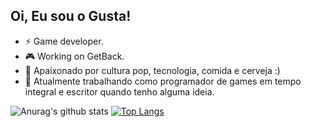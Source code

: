 

<!--
### Hi there 👋
**Gustaviusss/Gustaviusss** is a ✨ _special_ ✨ repository because its `README.md` (this file) appears on your GitHub profile.

Here are some ideas to get you started:
 
- 🔭 I’m currently working on ...
- 🌱 I’m currently learning ...
- 👯 I’m looking to collaborate on ...
- 🤔 I’m looking for help with ...
- 💬 Ask me about ...
- 📫 How to reach me: ...
- 😄 Pronouns: ...
- ⚡ Fun fact: ...
-->
## Oi, Eu sou o Gusta!

- ⚡ Game developer.
- 🎮 Working on GetBack.
- 💬 Apaixonado por cultura pop, tecnologia, comida e cerveja :)
- 🔭 Atualmente trabalhando como programador de games em tempo integral e escritor quando tenho alguma ideia.

![Anurag's github stats](https://github-readme-stats.vercel.app/api?username=Gustaviusss&count_private=true&show_icons=true&theme=dark&line_height=33)
[![Top Langs](https://github-readme-stats.vercel.app/api/top-langs/?username=Gustaviusss&theme=dark&langs_count=4&hide=html,css,typescript,python,swift&exclude_repo=easy-projects,hotels-list,tictactoe,expense_control,pomodoro_clock_flutter,flutter_calculator,Calculadora,frontend-phoenix,phoenix-backend,events-web,Sysdata_React_v2)](https://githubpythonghazra/github-readme-stats)

<!--
### Me localiza aí
[<img align="left" alt="codeSTACKr.com" width="22px" src="https://raw.githubusercontent.com/iconic/open-iconic/master/svg/globe.svg" />][website]
[<img align="left" alt="codeSTACKr | LinkedIn" width="22px" src="https://cdn.jsdelivr.net/npm/simple-icons@v3/icons/linkedin.svg" />][linkedin]
[website]: https://paitadecelta.blogspot.com
[linkedin]: https://www.linkedin.com/in/gustavo-henrique-a42b9b174
-->

